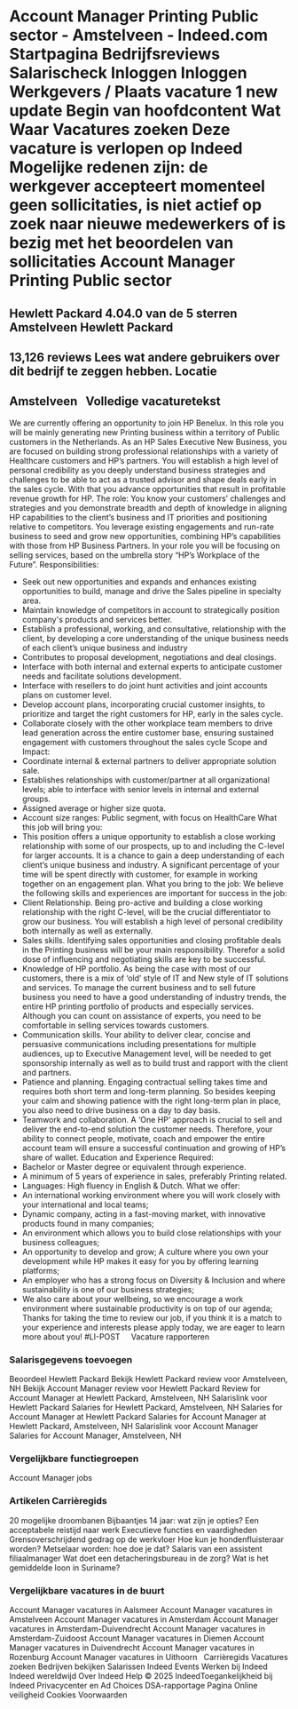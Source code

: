 Account Manager Printing Public sector - Amstelveen - Indeed.com
Startpagina
Bedrijfsreviews
Salarischeck
Inloggen
Inloggen
Werkgevers / Plaats vacature
1 new update
Begin van hoofdcontent
Wat
Waar
Vacatures zoeken
Deze vacature is verlopen op
Indeed
Mogelijke redenen zijn: de werkgever accepteert momenteel geen
sollicitaties, is niet actief op zoek naar nieuwe medewerkers of is bezig
met het beoordelen van sollicitaties
Account Manager Printing Public sector
======================================
Hewlett Packard
4.04.0 van de 5 sterren
Amstelveen
Hewlett
Packard
---------------
13,126 reviews
Lees wat andere gebruikers over dit bedrijf te zeggen hebben.
Locatie
-------
Amstelveen
&nbsp;
Volledige
vacaturetekst
-----------------------
We are currently offering an opportunity to join HP Benelux. In this
role you will be mainly generating new Printing business within a
territory of Public customers in the Netherlands. As an HP Sales
Executive New Business, you are focused on building strong
professional relationships with a variety of Healthcare customers
and HP’s partners. You will establish a high level of personal
credibility as you deeply understand business strategies and
challenges to be able to act as a trusted advisor and shape deals
early in the sales cycle. With that you advance opportunities that
result in profitable revenue growth for HP.
The role:
You know your customers’ challenges and strategies and you
demonstrate breadth and depth of knowledge in aligning HP
capabilities to the client’s business and IT priorities and
positioning relative to competitors. You leverage existing
engagements and run-rate business to seed and grow new
opportunities, combining HP’s capabilities with those from HP
Business Partners. In your role you will be focusing on selling
services, based on the umbrella story “HP’s Workplace of the
Future”.
Responsibilities:
* Seek out new opportunities and expands and enhances existing
opportunities to build, manage and drive the Sales pipeline in
specialty area.
* Maintain knowledge of competitors in account to strategically
position company's products and services better.
* Establish a professional, working, and consultative,
relationship with the client, by developing a core understanding
of the unique business needs of each client’s unique business
and industry
* Contributes to proposal development, negotiations and deal
closings.
* Interface with both internal and external experts to
anticipate customer needs and facilitate solutions
development.
* Interface with resellers to do joint hunt activities and
joint accounts plans on customer level.
* Develop account plans, incorporating crucial customer
insights, to prioritize and target the right customers for HP,
early in the sales cycle.
* Collaborate closely with the other workplace team members to
drive lead generation across the entire customer base, ensuring
sustained engagement with customers throughout the sales
cycle
Scope and Impact:
* Coordinate internal & external partners to deliver
appropriate solution sale.
* Establishes relationships with customer/partner at all
organizational levels; able to interface with senior levels in
internal and external groups.
* Assigned average or higher size quota.
* Account size ranges: Public segment, with focus on
HealthCare
What this job will bring you:
* This position offers a unique opportunity to establish a
close working relationship with some of our prospects, up to and
including the C-level for larger accounts. It is a chance to
gain a deep understanding of each client’s unique business and
industry. A significant percentage of your time will be spent
directly with customer, for example in working together on an
engagement plan.
What you bring to the job:
We believe the following skills and
experiences are important for success in the job:
* Client Relationship. Being pro-active and building a close
working relationship with the right C-level, will be the crucial
differentiator to grow our business. You will establish a high
level of personal credibility both internally as well as
externally.
* Sales skills. Identifying sales opportunities and closing
profitable deals in the Printing business will be your main
responsibility. Therefor a solid dose of influencing and
negotiating skills are key to be successful.
* Knowledge of HP portfolio. As being the case with most of our
customers, there is a mix of ‘old’ style of IT and New style of
IT solutions and services. To manage the current business and to
sell future business you need to have a good understanding of
industry trends, the entire HP printing portfolio of products
and especially services. Although you can count on assistance of
experts, you need to be comfortable in selling services towards
customers.
* Communication skills. Your ability to deliver clear, concise
and persuasive communications including presentations for
multiple audiences, up to Executive Management level, will be
needed to get sponsorship internally as well as to build trust
and rapport with the client and partners.
* Patience and planning. Engaging contractual selling takes
time and requires both short term and long-term planning. So
besides keeping your calm and showing patience with the right
long-term plan in place, you also need to drive business on a
day to day basis.
* Teamwork and collaboration. A ‘One HP’ approach is crucial to
sell and deliver the end-to-end solution the customer needs.
Therefore, your ability to connect people, motivate, coach and
empower the entire account team will ensure a successful
continuation and growing of HP’s share of wallet.
Education and Experience Required:
* Bachelor or Master degree or equivalent through
experience.
* A minimum of 5 years of experience in sales, preferably
Printing related.
* Languages: High fluency in English & Dutch.
What we offer:
* An international working environment where you will work
closely with your international and local teams;
* Dynamic company, acting in a fast-moving market, with
innovative products found in many companies;
* An environment which allows you to build close relationships
with your business colleagues;
* An opportunity to develop and grow; A culture where you own
your development while HP makes it easy for you by offering
learning platforms;
* An employer who has a strong focus on Diversity &
Inclusion and where sustainability is one of our business
strategies;
* We also care about your wellbeing, so we encourage a work
environment where sustainable productivity is on top of our
agenda;
Thanks for taking the time to review our job, if you think it is a
match to your experience and interests please apply today, we are
eager to learn more about you!
#LI-POST
&nbsp;
&nbsp;
Vacature
rapporteren
### Salarisgegevens toevoegen
Beoordeel
Hewlett Packard
Bekijk Hewlett Packard review voor
Amstelveen, NH
Bekijk Account Manager review voor
Hewlett Packard
Review for Account Manager at Hewlett
Packard, Amstelveen, NH
Salarislink
voor Hewlett Packard
Salaries for Hewlett Packard,
Amstelveen, NH
Salaries
for Account Manager at Hewlett Packard
Salaries for Account Manager at Hewlett
Packard, Amstelveen, NH
Salarislink
voor Account Manager
Salaries for Account Manager,
Amstelveen, NH
&nbsp;
### Vergelijkbare functiegroepen
Account Manager jobs
&nbsp;
### Artikelen Carrièregids
20 mogelijke droombanen
Bijbaantjes 14 jaar: wat zijn je
opties?
Een acceptabele reistijd naar werk
Executieve functies en vaardigheden
Grensoverschrijdend gedrag op de
werkvloer
Hoe kun je hondenfluisteraar
worden?
Metselaar worden: hoe doe je dat?
Salaris van een assistent
filiaalmanager
Wat doet een detacheringsbureau in de
zorg?
Wat is het gemiddelde loon in
Suriname?
&nbsp;
### Vergelijkbare vacatures in de buurt
Account Manager vacatures in
Aalsmeer
Account Manager vacatures in
Amstelveen
Account Manager vacatures in
Amsterdam
Account Manager vacatures in
Amsterdam-Duivendrecht
Account Manager vacatures in
Amsterdam-Zuidoost
Account Manager vacatures in Diemen
Account Manager vacatures in
Duivendrecht
Account Manager vacatures in
Rozenburg
Account Manager vacatures in
Uithoorn
&nbsp;
Carrièregids
Vacatures zoeken
Bedrijven bekijken
Salarissen
Indeed Events
Werken bij Indeed
Indeed wereldwijd
Over Indeed Help
© 2025 IndeedToegankelijkheid bij Indeed
Privacycenter en Ad Choices
DSA-rapportage
Pagina Online veiligheid
Cookies Voorwaarden